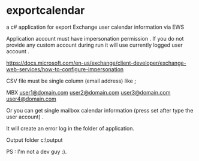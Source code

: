 # exportcalendar
a c# application for export Exchange user calendar information via EWS

Application account must have impersonation permission . If you do not provide any custom account during run it will use currently logged user account .

https://docs.microsoft.com/en-us/exchange/client-developer/exchange-web-services/how-to-configure-impersonation

CSV file must be single column (email address) like ;

MBX
user1@domain.com
user2@domain.com
user3@domain.com
user4@domain.com

Or you can get single mailbox calendar information (press set after type the user account) . 

It will create an error log in the folder of application.

Output folder c:\output

PS : I'm not a dev guy :).

